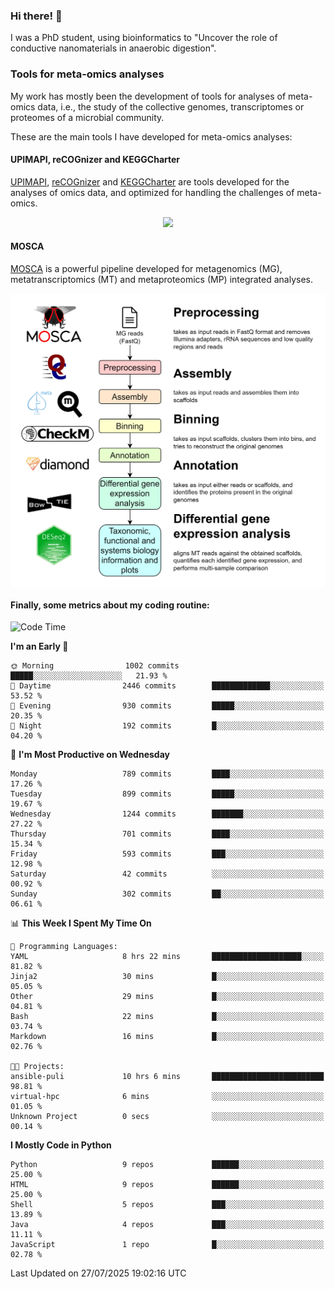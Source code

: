### Hi there! 👋

I was a PhD student, using bioinformatics to "Uncover the role of conductive nanomaterials in anaerobic digestion".

### Tools for meta-omics analyses

My work has mostly been the development of tools for analyses of meta-omics data, i.e., the study of the collective genomes, transcriptomes or proteomes of a microbial community.

These are the main tools I have developed for meta-omics analyses:

#### UPIMAPI, reCOGnizer and KEGGCharter

[UPIMAPI](https://github.com/iquasere/UPIMAPI), [reCOGnizer](https://github.com/iquasere/reCOGnizer) and [KEGGCharter](https://github.com/iquasere/KEGGCharter) are tools developed for the analyses of omics data, and optimized for handling the challenges of meta-omics.

<p align="center">
    <img src="assets/annotation_paper.png">
</p>

#### MOSCA

[MOSCA](https://github.com/iquasere/MOSCA) is a powerful pipeline developed for metagenomics (MG), metatranscriptomics (MT) and metaproteomics (MP) integrated analyses.

<p align="center">
    <img src="assets/mosca_workflow.png" align="center" width="700">
</p>


#### Finally, some metrics about my coding routine:

<!--START_SECTION:waka-->
![Code Time](http://img.shields.io/badge/Code%20Time-996%20hrs%2037%20mins-blue)

**I'm an Early 🐤** 

```text
🌞 Morning                1002 commits        █████░░░░░░░░░░░░░░░░░░░░   21.93 % 
🌆 Daytime                2446 commits        █████████████░░░░░░░░░░░░   53.52 % 
🌃 Evening                930 commits         █████░░░░░░░░░░░░░░░░░░░░   20.35 % 
🌙 Night                  192 commits         █░░░░░░░░░░░░░░░░░░░░░░░░   04.20 % 
```
📅 **I'm Most Productive on Wednesday** 

```text
Monday                   789 commits         ████░░░░░░░░░░░░░░░░░░░░░   17.26 % 
Tuesday                  899 commits         █████░░░░░░░░░░░░░░░░░░░░   19.67 % 
Wednesday                1244 commits        ███████░░░░░░░░░░░░░░░░░░   27.22 % 
Thursday                 701 commits         ████░░░░░░░░░░░░░░░░░░░░░   15.34 % 
Friday                   593 commits         ███░░░░░░░░░░░░░░░░░░░░░░   12.98 % 
Saturday                 42 commits          ░░░░░░░░░░░░░░░░░░░░░░░░░   00.92 % 
Sunday                   302 commits         ██░░░░░░░░░░░░░░░░░░░░░░░   06.61 % 
```


📊 **This Week I Spent My Time On** 

```text
💬 Programming Languages: 
YAML                     8 hrs 22 mins       ████████████████████░░░░░   81.82 % 
Jinja2                   30 mins             █░░░░░░░░░░░░░░░░░░░░░░░░   05.05 % 
Other                    29 mins             █░░░░░░░░░░░░░░░░░░░░░░░░   04.81 % 
Bash                     22 mins             █░░░░░░░░░░░░░░░░░░░░░░░░   03.74 % 
Markdown                 16 mins             █░░░░░░░░░░░░░░░░░░░░░░░░   02.76 % 

🐱‍💻 Projects: 
ansible-puli             10 hrs 6 mins       █████████████████████████   98.81 % 
virtual-hpc              6 mins              ░░░░░░░░░░░░░░░░░░░░░░░░░   01.05 % 
Unknown Project          0 secs              ░░░░░░░░░░░░░░░░░░░░░░░░░   00.14 % 
```

**I Mostly Code in Python** 

```text
Python                   9 repos             ██████░░░░░░░░░░░░░░░░░░░   25.00 % 
HTML                     9 repos             ██████░░░░░░░░░░░░░░░░░░░   25.00 % 
Shell                    5 repos             ███░░░░░░░░░░░░░░░░░░░░░░   13.89 % 
Java                     4 repos             ███░░░░░░░░░░░░░░░░░░░░░░   11.11 % 
JavaScript               1 repo              █░░░░░░░░░░░░░░░░░░░░░░░░   02.78 % 
```




 Last Updated on 27/07/2025 19:02:16 UTC
<!--END_SECTION:waka-->
